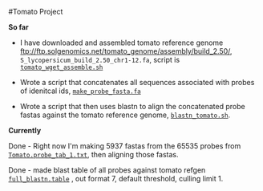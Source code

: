 #Tomato Project

**So far**
 
* I have downloaded and assembled tomato reference genome <ftp://ftp.solgenomics.net/tomato_genome/assembly/build_2.50/>,  `S_lycopersicum_build_2.50_chr1-12.fa`, script is [`tomato_wget_assemble.sh`](scripts/tomato_wget_assemble.sh) 

* Wrote a script that concatenates all sequences associated with probes of idenitcal ids, [`make_probe_fasta.fa`](scripts/make_probe_fasta.fa)

* Wrote a script that then uses blastn to align the concatenated probe fastas against the tomato reference genome, [`blastn_tomato.sh`](scripts/blastn_tomato.sh).
 
**Currently**

Done - Right now I'm making 5937 fastas from the 65535 probes from [`Tomato.probe_tab_1.txt`](./Tomato.probe_tab_1.txt), then aligning those fastas.

Done - made blast table of all probes against tomato refgen [`full_blastn.table`](./full_blastn.table) , out format 7, default threshold, culling limit 1.
